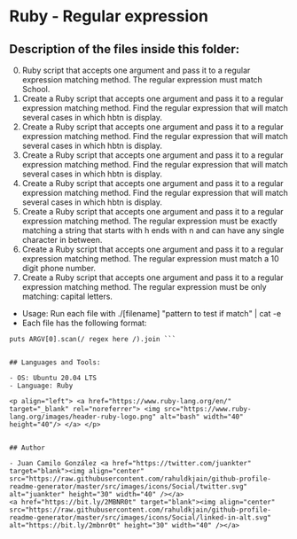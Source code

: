 # Ruby - Regular expression

## Description of the files inside this folder:

0. Ruby script that accepts one argument and pass it to a regular expression matching method. The regular expression must match School.
1. Create a Ruby script that accepts one argument and pass it to a regular expression matching method. Find the regular expression that will match several cases in which hbtn is display.
2. Create a Ruby script that accepts one argument and pass it to a regular expression matching method. Find the regular expression that will match several cases in which hbtn is display.
3. Create a Ruby script that accepts one argument and pass it to a regular expression matching method. Find the regular expression that will match several cases in which hbtn is display.
4. Create a Ruby script that accepts one argument and pass it to a regular expression matching method. Find the regular expression that will match several cases in which hbtn is display.
5. Create a Ruby script that accepts one argument and pass it to a regular expression matching method. The regular expression must be exactly matching a string that starts with h ends with n and can have any single character in between.
6. Create a Ruby script that accepts one argument and pass it to a regular expression matching method. The regular expression must match a 10 digit phone number.
7. Create a Ruby script that accepts one argument and pass it to a regular expression matching method. The regular expression must be only matching: capital letters.

- Usage: Run each file with ./[filename] "pattern to test if match" | cat -e
- Each file has the following format:

``` #!/usr/bin/env ruby
puts ARGV[0].scan(/ regex here /).join ```


## Languages and Tools:

- OS: Ubuntu 20.04 LTS
- Language: Ruby

<p align="left"> <a href="https://www.ruby-lang.org/en/" target="_blank" rel="noreferrer"> <img src="https://www.ruby-lang.org/images/header-ruby-logo.png" alt="bash" width="40" height="40"/> </a> </p>


## Author

- Juan Camilo González <a href="https://twitter.com/juankter" target="blank"><img align="center" src="https://raw.githubusercontent.com/rahuldkjain/github-profile-readme-generator/master/src/images/icons/Social/twitter.svg" alt="juankter" height="30" width="40" /></a>
<a href="https://bit.ly/2MBNR0t" target="blank"><img align="center" src="https://raw.githubusercontent.com/rahuldkjain/github-profile-readme-generator/master/src/images/icons/Social/linked-in-alt.svg" alt="https://bit.ly/2mbnr0t" height="30" width="40" /></a>
